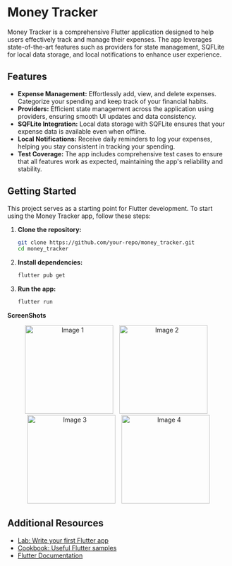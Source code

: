# Money Tracker

Money Tracker is a comprehensive Flutter application designed to help users effectively track and manage their expenses. The app leverages state-of-the-art features such as providers for state management, SQFLite for local data storage, and local notifications to enhance user experience.

## Features

- **Expense Management:** Effortlessly add, view, and delete expenses. Categorize your spending and keep track of your financial habits.
- **Providers:** Efficient state management across the application using providers, ensuring smooth UI updates and data consistency.
- **SQFLite Integration:** Local data storage with SQFLite ensures that your expense data is available even when offline.
- **Local Notifications:** Receive daily reminders to log your expenses, helping you stay consistent in tracking your spending.
- **Test Coverage:** The app includes comprehensive test cases to ensure that all features work as expected, maintaining the app's reliability and stability.

## Getting Started

This project serves as a starting point for Flutter development. To start using the Money Tracker app, follow these steps:

1. **Clone the repository:**
   ```bash
   git clone https://github.com/your-repo/money_tracker.git
   cd money_tracker
   ```

2. **Install dependencies:**
   ```bash
   flutter pub get
   ```

3. **Run the app:**
   ```bash
   flutter run
   ```
**ScreenShots**
<p align="center">
  <img src="https://github.com/user-attachments/assets/701b99cc-0eab-46ce-b041-2be8995f3b87" alt="Image 1" width="200" style="margin-right: 10px;">
  <img src="https://github.com/user-attachments/assets/62ac30de-9c88-4221-96d4-f6363edaf168" alt="Image 2" width="200" style="margin-right: 10px;">
  <img src="https://github.com/user-attachments/assets/b59c30b5-aaf8-4d39-b654-120bb23d9a09" alt="Image 3" width="200" style="margin-right: 10px;">
  <img src="https://github.com/user-attachments/assets/ecd76dea-af82-4584-a897-afc3cd02fa7e" alt="Image 4" width="200">
</p>




## Additional Resources

- [Lab: Write your first Flutter app](https://docs.flutter.dev/get-started/codelab)
- [Cookbook: Useful Flutter samples](https://docs.flutter.dev/cookbook)
- [Flutter Documentation](https://docs.flutter.dev/)
